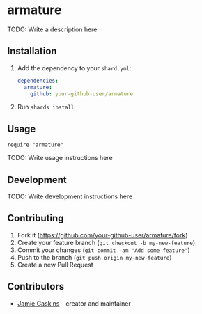 # armature

TODO: Write a description here

## Installation

1. Add the dependency to your `shard.yml`:

   ```yaml
   dependencies:
     armature:
       github: your-github-user/armature
   ```

2. Run `shards install`

## Usage

```crystal
require "armature"
```

TODO: Write usage instructions here

## Development

TODO: Write development instructions here

## Contributing

1. Fork it (<https://github.com/your-github-user/armature/fork>)
2. Create your feature branch (`git checkout -b my-new-feature`)
3. Commit your changes (`git commit -am 'Add some feature'`)
4. Push to the branch (`git push origin my-new-feature`)
5. Create a new Pull Request

## Contributors

- [Jamie Gaskins](https://github.com/your-github-user) - creator and maintainer
